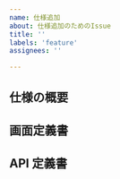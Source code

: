 ```yaml
---
name: 仕様追加
about: 仕様追加のためのIssue
title: ''
labels: 'feature'
assignees: ''

---
```


## 仕様の概要

## 画面定義書

<!-- 画面定義書へのリンクを貼り付けてください -->

## API 定義書

<!-- API 定義書へのリンクを貼り付けてください -->
